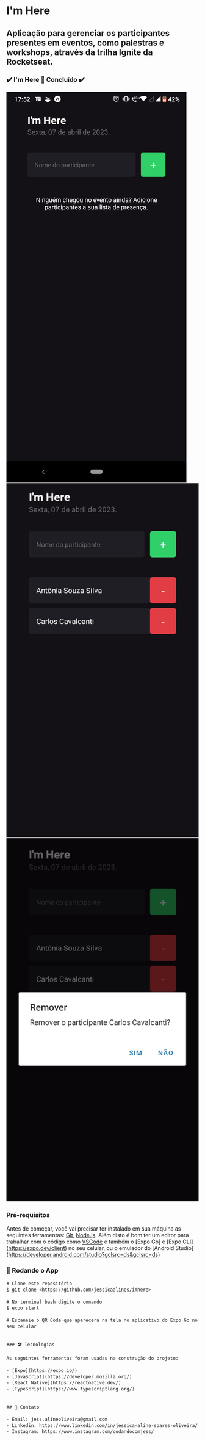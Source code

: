 # I'm Here

## Aplicação para gerenciar os participantes presentes em eventos, como palestras e workshops, através da trilha Ignite da Rocketseat.

### ✔️  I'm Here 🚀 Concluído  ✔️



![preview](./src/assets/screenshots/imhere1.png)
![preview](./src/assets/screenshots/imhere2.png)
![preview](./src/assets/screenshots/imhere3.png)


### Pré-requisitos

Antes de começar, você vai precisar ter instalado em sua máquina as seguintes ferramentas:
[Git](https://git-scm.com), [Node.js](https://nodejs.org/en/). 
Além disto é bom ter um editor para trabalhar com o código como [VSCode](https://code.visualstudio.com/) e também o [Expo Go] e [Expo CLI] (https://expo.dev/client) no seu celular, ou o emulador do [Android Studio] (https://developer.android.com/studio?gclsrc=ds&gclsrc=ds)

### 🎲 Rodando o App

```VSCode
# Clone este repositório
$ git clone <https://github.com/jessicaalines/imhere>

# No terminal bash digite o comando
$ expo start

# Escaneie o QR Code que aparecerá na tela no aplicativo do Expo Go no seu celular 


### 🛠 Tecnologias

As seguintes ferramentas foram usadas na construção do projeto:

- [Expo](https://expo.io/) 
- [JavaScript](https://developer.mozilla.org/)
- [React Native](https://reactnative.dev/)
- [TypeScript](https://www.typescriptlang.org/)


## 📧 Contato

- Email: jess.alineoliveira@gmail.com
- Linkedin: https://www.linkedin.com/in/jessica-aline-soares-oliveira/
- Instagram: https://www.instagram.com/codandocomjess/